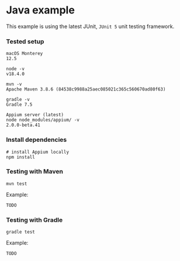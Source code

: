 # Java example

This example is using the latest JUnit, `JUnit 5` unit testing framework.

### Tested setup

```
macOS Monterey
12.5
```
```
node -v
v18.4.0
```
```
mvn -v
Apache Maven 3.8.6 (84538c9988a25aec085021c365c560670ad80f63)
```
```
gradle -v
Gradle 7.5
```
```
Appium server (latest)
node node_modules/appium/ -v
2.0.0-beta.41
```

### Install dependencies

```
# install Appium locally
npm install
```

### Testing with Maven

```
mvn test
```
Example:
```
TODO
```

### Testing with Gradle

```
gradle test
```
Example:
```
TODO
```
